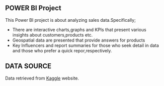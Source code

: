 ## POWER BI Project

This Power BI project is about analyzing sales data.Specifically;
- There are interactive charts,graphs and KPIs that present various insights about customers,products etc.
- Geospatial data are presented that provide answers for products
- Key Influencers and report summaries for those who seek detail in data and those who prefer a quick repor,respectively.

## DATA SOURCE
Data retrieved from [Kaggle](https://www.kaggle.com) website.

